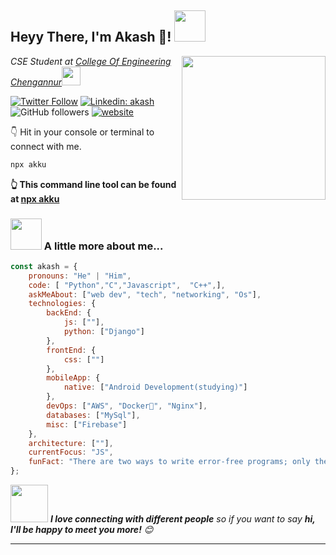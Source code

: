 <h2>Heyy There, I'm Akash 👋! <img src="https://media.giphy.com/media/12oufCB0MyZ1Go/giphy.gif" width="50"></h2>
<img align='right' src="https://media.giphy.com/media/M9gbBd9nbDrOTu1Mqx/giphy.gif" width="230">
<p><em>CSE Student at <a href="https://ceconline.edu/">College Of Engineering Chengannur</a><img src="https://media.giphy.com/media/WUlplcMpOCEmTGBtBW/giphy.gif" width="30"> 
</em></p>

[![Twitter Follow](https://img.shields.io/twitter/follow/akkupy?label=Follow)](https://twitter.com/intent/follow?screen_name=akkupy)
[![Linkedin: akash](https://img.shields.io/badge/-akash-blue?style=flat-square&logo=Linkedin&logoColor=white&link=https://www.linkedin.com/in/akashakku/)](https://www.linkedin.com/in/akashakku/)
![GitHub followers](https://img.shields.io/github/followers/AkkuPY?label=Follow&style=social)
[![website](https://img.shields.io/badge/Website-46a2f1.svg?&style=flat-square&logo=Google-Chrome&logoColor=white&link=https://akkupy.github.io/)](https://akkupy.github.io/)


👇 Hit in your console or terminal to connect with me.

```bash
npx akku
```
**👆 This command line tool can be found at [npx akku](https://github.com/AkkuPY/npx_card)**

### <img src="https://media.giphy.com/media/VgCDAzcKvsR6OM0uWg/giphy.gif" width="50"> A little more about me...  

```javascript
const akash = {
    pronouns: "He" | "Him",
    code: [ "Python","C","Javascript",  "C++",],
    askMeAbout: ["web dev", "tech", "networking", "Os"],
    technologies: {
        backEnd: {
            js: [""],
            python: ["Django"]
        },
        frontEnd: {
            css: [""]
        },
        mobileApp: {
            native: ["Android Development(studying)"]
        },
        devOps: ["AWS", "Docker🐳", "Nginx"],
        databases: ["MySql"],
        misc: ["Firebase"]
    },
    architecture: [""],
    currentFocus: "JS",
    funFact: "There are two ways to write error-free programs; only the third one works"
};
```

<img src="https://media.giphy.com/media/LnQjpWaON8nhr21vNW/giphy.gif" width="60"> <em><b>I love connecting with different people</b> so if you want to say <b>hi, I'll be happy to meet you more!</b> 😊</em>

---
